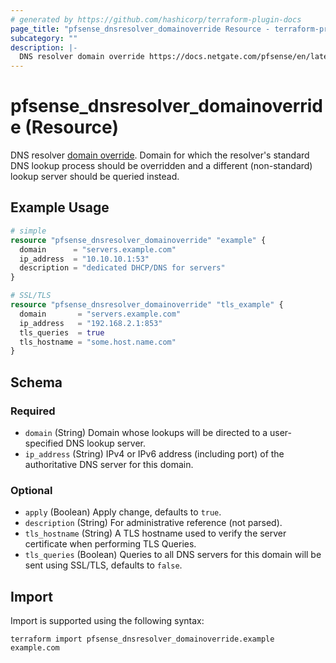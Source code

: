 ```yaml
---
# generated by https://github.com/hashicorp/terraform-plugin-docs
page_title: "pfsense_dnsresolver_domainoverride Resource - terraform-provider-pfsense"
subcategory: ""
description: |-
  DNS resolver domain override https://docs.netgate.com/pfsense/en/latest/services/dns/resolver-domain-overrides.html. Domain for which the resolver's standard DNS lookup process should be overridden and a different (non-standard) lookup server should be queried instead.
---
```


# pfsense_dnsresolver_domainoverride (Resource)

DNS resolver [domain override](https://docs.netgate.com/pfsense/en/latest/services/dns/resolver-domain-overrides.html). Domain for which the resolver's standard DNS lookup process should be overridden and a different (non-standard) lookup server should be queried instead.

## Example Usage

```terraform
# simple
resource "pfsense_dnsresolver_domainoverride" "example" {
  domain      = "servers.example.com"
  ip_address  = "10.10.10.1:53"
  description = "dedicated DHCP/DNS for servers"
}

# SSL/TLS
resource "pfsense_dnsresolver_domainoverride" "tls_example" {
  domain       = "servers.example.com"
  ip_address   = "192.168.2.1:853"
  tls_queries  = true
  tls_hostname = "some.host.name.com"
}
```

<!-- schema generated by tfplugindocs -->
## Schema

### Required

- `domain` (String) Domain whose lookups will be directed to a user-specified DNS lookup server.
- `ip_address` (String) IPv4 or IPv6 address (including port) of the authoritative DNS server for this domain.

### Optional

- `apply` (Boolean) Apply change, defaults to `true`.
- `description` (String) For administrative reference (not parsed).
- `tls_hostname` (String) A TLS hostname used to verify the server certificate when performing TLS Queries.
- `tls_queries` (Boolean) Queries to all DNS servers for this domain will be sent using SSL/TLS, defaults to `false`.

## Import

Import is supported using the following syntax:

```shell
terraform import pfsense_dnsresolver_domainoverride.example example.com
```
